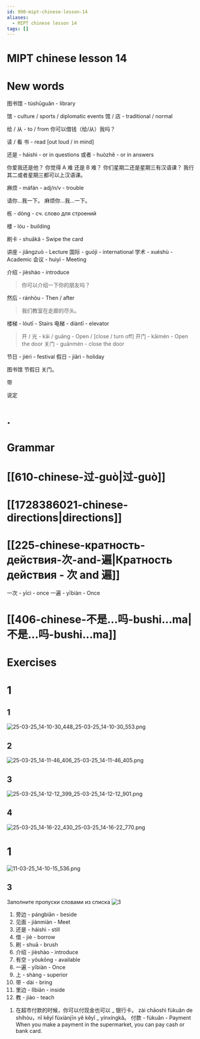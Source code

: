 ```yaml
---
id: 990-mipt-chinese-lesson-14
aliases:
  - MIPT chinese lesson 14
tags: []
---
```


# MIPT chinese lesson 14

# New words

图书馆 - túshūguǎn - library

馆 - culture / sports / diplomatic events
馆 / 店 - traditional / normal

给 / 从 - to / from
你可以借钱（给/从）我吗？

读 / 看 书 - read [out loud / in mind]

还是 - háishì - or in questions
或者 - huòzhě - or in answers

你爱我还是他？
你觉得 A 难 还是 B 难？
你们星期二还是星期三有汉语课？
我行其二或者星期三都可以上汉语课。

麻烦 - máfán - adj/n/v - trouble

请你...我一下。
麻烦你...我...一下。

栋 - dòng - сч. слово для строений

楼 - lóu - building

刷卡 - shuākǎ - Swipe the card

讲座 - jiǎngzuò - Lecture
国际 - guójì - international
学术 - xuéshù - Academic
会议 - huìyì - Meeting

介绍 - jièshào - introduce

> 你可以介绍一下你的朋友吗？

然后 - ránhòu - Then / after

> 我们教室在走廊的尽头。

楼梯 - lóutī - Stairs
电梯 - diàntī - elevator

> 开 / 光 - kāi / guāng - Open / [close / turn off]
> 开门 - kāimén - Open the door
> 关门 - guānmén - close the door

节日 - jiérì - festival
假日 - jiǎrì - holiday

图书馆 节假日 关门。

带

说定

# .

# Grammar

# [[610-chinese-过-guò|过-guò]]

# [[1728386021-chinese-directions|directions]]

# [[225-chinese-кратность-действия-次-and-遍|Кратность действия - 次 and 遍]]

一次 - yīcì - once
一遍 - yībiàn - Once

# [[406-chinese-不是...吗-bushi...ma|不是...吗-bushi...ma]]

# Exercises

# 1

## 1
![25-03-25_14-10-30_448_25-03-25_14-10-30_553.png](assets/imgs/25-03-25_14-10-30_448_25-03-25_14-10-30_553.png)
## 2
![25-03-25_14-11-46_406_25-03-25_14-11-46_405.png](assets/imgs/25-03-25_14-11-46_406_25-03-25_14-11-46_405.png)

## 3
![25-03-25_14-12-12_399_25-03-25_14-12-12_901.png](assets/imgs/25-03-25_14-12-12_399_25-03-25_14-12-12_901.png)

## 4
![25-03-25_14-16-22_430_25-03-25_14-16-22_770.png](assets/imgs/25-03-25_14-16-22_430_25-03-25_14-16-22_770.png)

# 1

![11-03-25_14-10-15_536.png](assets/imgs/11-03-25_14-10-15_536.png)

## 3

Заполните пропуски словами из списка
![3](assets/imgs/25-03-25_13-51-42_838_25-03-25_13-51-42_132.png)

1. 旁边 - pángbiān - beside
2. 见面 - jiànmiàn - Meet
3. 还是 - háishì - still
4. 借 - jiè - borrow
5. 刷 - shuā - brush
6. 介绍 - jièshào - introduce
7. 有空 - yǒukōng - available
8. 一遍 - yībiàn - Once
9. 上 - shàng - superior
10. 带 - dài - bring
11. 里边 - lǐbiān - inside
12. 教 - jiào - teach

<!---->

1. 在超市付款的时候，你可以付现金也可以 _ 银行卡。
   zài chāoshì fùkuǎn de shíhòu，nǐ kěyǐ fùxiànjīn yě kěyǐ _ yínxíngkǎ。
   付款 - fùkuǎn - Payment
   When you make a payment in the supermarket, you can pay cash or bank card.
